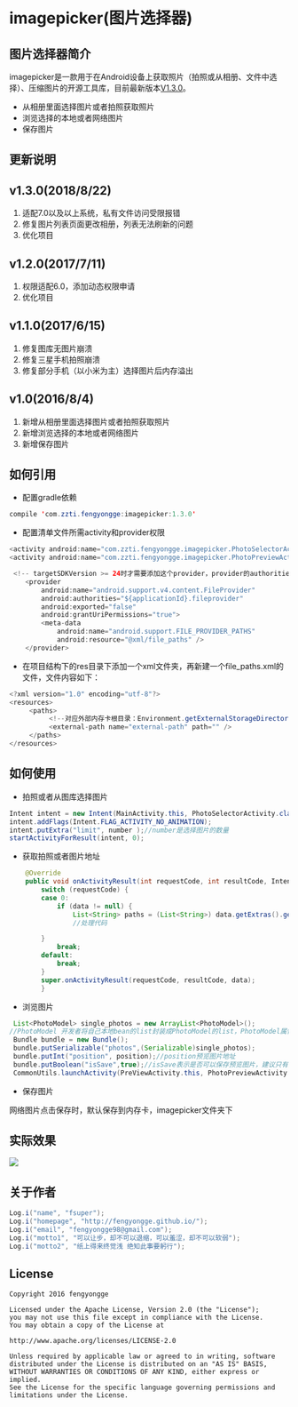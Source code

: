 # imagepicker(图片选择器)
## 图片选择器简介
imagepicker是一款用于在Android设备上获取照片（拍照或从相册、文件中选择）、压缩图片的开源工具库，目前最新版本[V1.3.0](https://github.com/fengyongge/imagepicker)。

* 从相册里面选择图片或者拍照获取照片
* 浏览选择的本地或者网络图片
* 保存图片

## 更新说明
v1.3.0(2018/8/22)
-----------------
1. 适配7.0以及以上系统，私有文件访问受限报错
2. 修复图片列表页面更改相册，列表无法刷新的问题
3. 优化项目

v1.2.0(2017/7/11)
-----------------
1. 权限适配6.0，添加动态权限申请
2. 优化项目

v1.1.0(2017/6/15)
-----------------
1. 修复图库无图片崩溃
2. 修复三星手机拍照崩溃
3. 修复部分手机（以小米为主）选择图片后内存溢出

v1.0(2016/8/4)
-----------------
1. 新增从相册里面选择图片或者拍照获取照片
2. 新增浏览选择的本地或者网络图片
3. 新增保存图片


## 如何引用
* 配置gradle依赖
```java
compile 'com.zzti.fengyongge:imagepicker:1.3.0'
```

* 配置清单文件所需activity和provider权限
```java
<activity android:name="com.zzti.fengyongge.imagepicker.PhotoSelectorActivity"></activity>//选择图片
<activity android:name="com.zzti.fengyongge.imagepicker.PhotoPreviewActivity"></activity>//预览图片

 <!-- targetSDKVersion >= 24时才需要添加这个provider，provider的authorities属性的值为${applicationId}.fileprovider，请开发者根据自己的${applicationId}来设置这个值 -->
    <provider
        android:name="android.support.v4.content.FileProvider"
        android:authorities="${applicationId}.fileprovider"
        android:exported="false"
        android:grantUriPermissions="true">
        <meta-data
            android:name="android.support.FILE_PROVIDER_PATHS"
            android:resource="@xml/file_paths" />
    </provider>
```
* 在项目结构下的res目录下添加一个xml文件夹，再新建一个file_paths.xml的文件，文件内容如下：
```java
<?xml version="1.0" encoding="utf-8"?>
<resources>
     <paths>
          <!--对应外部内存卡根目录：Environment.getExternalStorageDirectory()-->
          <external-path name="external-path" path="" />
     </paths>
</resources>
```


## 如何使用
* 拍照或者从图库选择图片
```java
Intent intent = new Intent(MainActivity.this, PhotoSelectorActivity.class);
intent.addFlags(Intent.FLAG_ACTIVITY_NO_ANIMATION);
intent.putExtra("limit", number );//number是选择图片的数量
startActivityForResult(intent, 0);
```
* 获取拍照或者图片地址
```java
  	@Override
  	public void onActivityResult(int requestCode, int resultCode, Intent data) {
  		switch (requestCode) {
  		case 0:
			if (data != null) {
				List<String> paths = (List<String>) data.getExtras().getSerializable("photos");//path是选择拍照或者图片的地址数组
				//处理代码

	  	}
			break;
		default:
			break;
		}
		super.onActivityResult(requestCode, resultCode, data);
		}
```
* 浏览图片
```java
 List<PhotoModel> single_photos = new ArrayList<PhotoModel>();
//PhotoModel 开发者将自己本地bean的list封装成PhotoModel的list，PhotoModel属性源码可查看
 Bundle bundle = new Bundle();
 bundle.putSerializable("photos",(Serializable)single_photos);
 bundle.putInt("position", position);//position预览图片地址
 bundle.putBoolean("isSave",true);//isSave表示是否可以保存预览图片，建议只有预览网络图片时设置true
 CommonUtils.launchActivity(PreViewActivity.this, PhotoPreviewActivity.class, bundle);
```
* 保存图片

 网络图片点击保存时，默认保存到内存卡，imagepicker文件夹下

## 实际效果
![](https://raw.githubusercontent.com/917386389/imagepickerdemo/master/app/src/4.gif)



## 关于作者
```java
Log.i("name", "fsuper");
Log.i("homepage", "http://fengyongge.github.io/");
Log.i("email", "fengyongge98@gmail.com");
Log.i("motto1", "可以让步，却不可以退缩，可以羞涩，却不可以软弱");
Log.i("motto2", "纸上得来终觉浅 绝知此事要躬行");
```

## License
```
Copyright 2016 fengyongge

Licensed under the Apache License, Version 2.0 (the "License");
you may not use this file except in compliance with the License.
You may obtain a copy of the License at

http://www.apache.org/licenses/LICENSE-2.0

Unless required by applicable law or agreed to in writing, software
distributed under the License is distributed on an "AS IS" BASIS,
WITHOUT WARRANTIES OR CONDITIONS OF ANY KIND, either express or implied.
See the License for the specific language governing permissions and
limitations under the License.
```